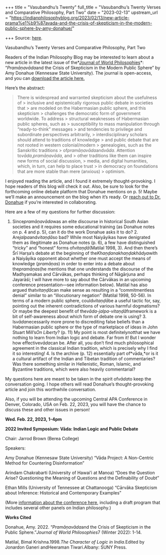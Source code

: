+++
title = "Vasubandhu’s Twenty"
full_title = "Vasubandhu’s Twenty Verses and Comparative Philosophy, Part Two"
date = "2023-02-13"
upstream_url = "https://indianphilosophyblog.org/2023/02/13/new-article-prama%e1%b9%87avada-and-the-crisis-of-skepticism-in-the-modern-public-sphere-by-amy-donahue/"

+++
Source: [here](https://indianphilosophyblog.org/2023/02/13/new-article-prama%e1%b9%87avada-and-the-crisis-of-skepticism-in-the-modern-public-sphere-by-amy-donahue/).

Vasubandhu’s Twenty Verses and Comparative Philosophy, Part Two

Readers of the Indian Philosophy Blog may be interested to learn about a new article in the latest issue of the*[Journal of World Philosophies](https://scholarworks.iu.edu/iupjournals/index.php/jwp/index)*: “*Pramāṇavāda*and the Crisis of Skepticism in the Modern Public Sphere” by Amy Donahue (Kennesaw State University). The journal is open-access, and you can [download the article here.](https://scholarworks.iu.edu/iupjournals/index.php/jwp/article/view/5879)

Here’s the abstract:

> There is widespread and warranted skepticism about the usefulness of > inclusive and epistemically rigorous public debate in societies that > are modeled on the Habermasian public sphere, and this skepticism > challenges the democratic form of government worldwide. To address > structural weaknesses of Habermasian public spheres, such as > susceptibility to mass manipulation through “ready-to-think” messages > and tendencies to privilege and subordinate perspectives arbitrarily, > interdisciplinary scholars should attend to traditions of knowledge > and public debate that are not rooted in western colonial/modern > genealogies, such as the Sanskritic traditions > of*pramāṇavāda*and*vāda*. Attention to*vāda*,*pramāṇavāda*, and > other traditions like them can inspire new forms of social discussion, > media, and digital humanities, which, in turn, can help to place trust > in democracy on foundations that are more stable than mere (anxious) > optimism.

I enjoyed reading the article, and I found it extremely thought-provoking. I hope readers of this blog will check it out. Also, be sure to look for the forthcoming online debate platform that Donahue mentions on p. 5! Maybe we’ll make an announcement on the blog when it’s ready. Or [reach out to Dr. Donahue](https://radow.kennesaw.edu/historyphilosophy/about/faculty-staff.php) if you’re interested in collaborating.

Here are a few of my questions for further discussion:

1.  Since*pramāṇavāda*was an elite discourse in historical South Asian
    societies and it requires some educational training (as Donahue
    notes on p. 4 and p. 5), can it do the work Donahue asks it to do? 2.  Are*jalpa*and*vitaṇḍā*so bad? While most Naiyāyikas have
    denigrated them as illegitimate as Donahue notes (p. 6), a few have
    distinguished “tricky” and “honest” forms of*vitaṇḍā*(Matilal
    1998, 3). And then there’s Śrī Harṣa’s debate at the beginning of
    the*Khaṇḍanakhaṇḍakhādya*with a Naiyāyika opponent about whether
    one must accept the means of knowledge (*pramāṇas*) in order to
    enter into a debate about the*pramāṇas*(he mentions that one
    understands the discourse of the Madhyamakas and Cārvākas, perhaps
    thinking of Nāgārjuna and Jayarāśi; I will have more to say about
    the Cārvākas in an upcoming conference presentation—see information
    below). Matilal has also argued that*vitaṇḍā*can make sense as
    resulting in a “commitmentless denial” similar to an “illocutionary
    negation” (Matilal 1998, 50-56). In terms of a modern public sphere,
    could*vitaṇḍā*be a useful tactic for, say, pointing out the
    inherent contradictions of various harmful dogmatisms? Or maybe the
    deepest benefit of the*vāda-jalpa-vitaṇḍā*framework is a bit of
    self-awareness about which form of debate one is using? 3.  Is*vāda*necessarily more prone to discrediting false beliefs than
    a Habermasian public sphere or the type of marketplace of ideas in
    John Stuart Mill’s*On Liberty*? (p. 11) My point is most
    definitely*not*that we have nothing to learn from Indian logic and
    debate. Far from it! But I wonder how effective*vāda*can be. After
    all, you don’t find much philosophical agreement in the classical
    Indian tradition, which is precisely why I find it so interesting! 4.  Is the archive (p. 12) essentially part of*vāda,*or is it a
    cultural artifact of the Indian and Tibetan tradition of
    commentaries? Was there something similar in Hellenistic, Roman,
    Islamic, and Byzantine traditions, which were also heavily
    commentarial?

My questions here are meant to be taken in the spirit of*vāda*to keep the conversation going. I hope others will read Donahue’s thought-provoking article and join this worthwhile conversation.

Also, if you will be attending the upcoming Central APA Conference in Denver, Colorado, USA on Feb. 22, 2023, you will have the chance to discuss these and other issues in person!

**Wed. Feb. 22, 2023, 1-4pm**

**2022 Invited Symposium: Vāda: Indian Logic and Public Debate**

Chair: Jarrod Brown (Berea College)

Speakers:

Amy Donahue (Kennesaw State University) “Vāda Project: A Non-Centric Method for Countering Disinformation”

Arindam Chakrabarti (University of Hawai’i at Manoa) “Does the Question Arise? Questioning the Meaning of Questions and the Definability of Doubt”

Ethan Mills (University of Tennessee at Chattanooga) “Cārvāka Skepticism about Inference: Historical and Contemporary Examples”

(More [information about the conference here](https://www.apaonline.org/events/EventDetails.aspx?id=1256301&group=), including a draft program that includes several other panels on Indian philosophy.)

**Works Cited**

Donahue, Amy. 2022. “*Pramāṇavāda*and the Crisis of Skepticism in the Public Sphere.”*Journal of World Philosophies*7 (Winter 2022): 1-14.

Matilal, Bimal Krishna.1998.*The Character of Logic in India*.Edited by Jonardon Ganeri andHeeraman Tiwari.Albany: SUNY Press.
